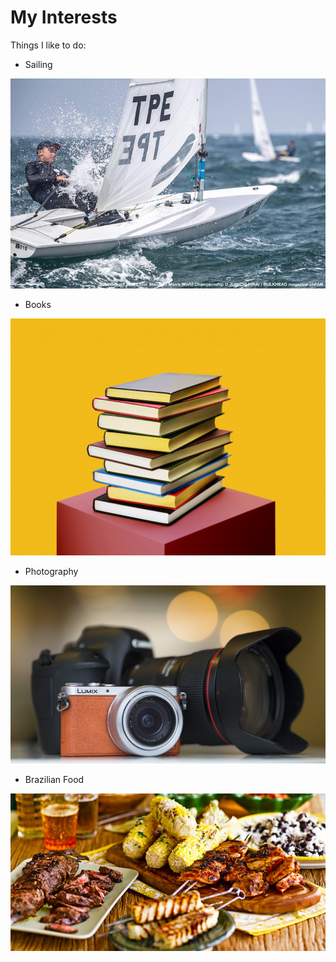 # My Interests

Things I like to do:

* Sailing

![Picture of Sailing](images/sailing.jpg)


* Books

![Picture of books](images/books.jpg)


* Photography

![Picture of photography](images/photography.jpg)


* Brazilian Food

![Picture of brazilian food](images/brazilian.jpg)
